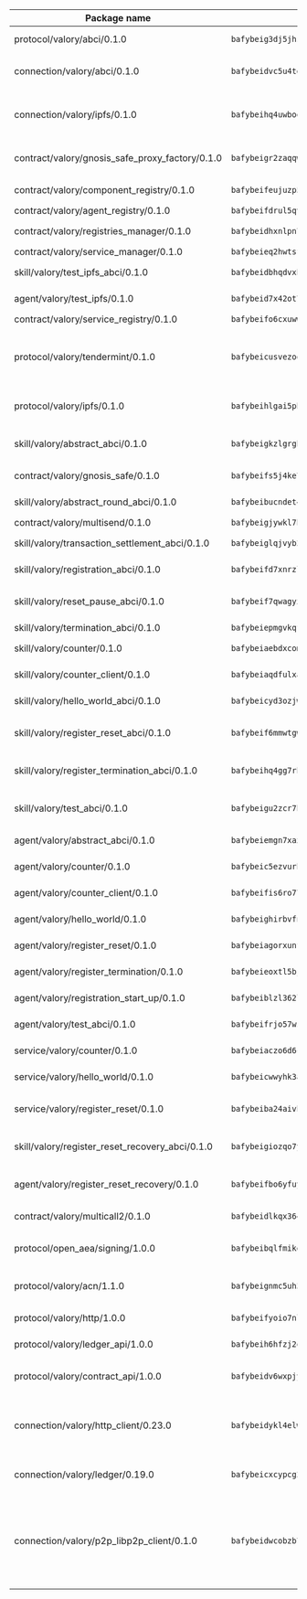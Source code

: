 | Package name                                                  | Package hash                                                  | Description                                                                                                                |
| ------------------------------------------------------------- | ------------------------------------------------------------- | -------------------------------------------------------------------------------------------------------------------------- |
| protocol/valory/abci/0.1.0                                    | `bafybeig3dj5jhsowlvg3t73kgobf6xn4nka7rkttakdb2gwsg5bp7rt7q4` | A protocol for ABCI requests and responses.                                                                                |
| connection/valory/abci/0.1.0                                  | `bafybeidvc5u4tgyi33t6md5mgw3o3xhxp3ok5lx2o7bv3upompeddqh7pq` | connection to wrap communication with an ABCI server.                                                                      |
| connection/valory/ipfs/0.1.0                                  | `bafybeihq4uwboe5pcd3n6i75jghsxp5ta6hb6v75qxco2zof36goia3bc4` | A connection responsible for uploading and downloading files from IPFS.                                                    |
| contract/valory/gnosis_safe_proxy_factory/0.1.0               | `bafybeigr2zaqqwm557bzi57gxvwhvjfpdlotf5jw5nye677vvd636d6ski` | Gnosis Safe proxy factory (GnosisSafeProxyFactory) contract                                                                |
| contract/valory/component_registry/0.1.0                      | `bafybeifeujuzp56zzdhyvxitnaakqetcqhbqr2x6jxnhj7ahzm7pb2y7uy` | Component registry contract                                                                                                |
| contract/valory/agent_registry/0.1.0                          | `bafybeifdrul5qvk5hj4ggy63ff3smt6wc4c67srnqxxfpbz3jsgbpuavgy` | Agent registry contract                                                                                                    |
| contract/valory/registries_manager/0.1.0                      | `bafybeidhxnlpn7slku4swdeq4iw73b67tm4utlux7i7hdnhg6w7fxylylq` | Registries Manager contract                                                                                                |
| contract/valory/service_manager/0.1.0                         | `bafybeieq2hwtsf7pjyt4bv75tkluhunammvoannzrwhnbl3oc2felg4adi` | Service Manager contract                                                                                                   |
| skill/valory/test_ipfs_abci/0.1.0                             | `bafybeidbhqdvxhsha4bvikdyeps5ichwf26swvfkxnt2yjpj5fo6ecf5ia` | IPFS e2e testing application.                                                                                              |
| agent/valory/test_ipfs/0.1.0                                  | `bafybeid7x42ot7ivrp2wqzkhfgzwznje3mb6nxvw3jss55dsylismxrfki` | Agent for testing the ABCI connection.                                                                                     |
| contract/valory/service_registry/0.1.0                        | `bafybeifo6cxuwwngj2eaq2lo6v5wp6u6jmravfy3dnjisauy5cenbenxby` | Service Registry contract                                                                                                  |
| protocol/valory/tendermint/0.1.0                              | `bafybeicusvezoqlmyt6iqomcbwaz3xkhk2qf3d56q5zprmj3xdxfy64k54` | A protocol for communication between two AEAs to share tendermint configuration details.                                   |
| protocol/valory/ipfs/0.1.0                                    | `bafybeihlgai5pbmkb6mjhvgy4gkql5uvpwvxbpdowczgz4ovxat6vajrq4` | A protocol specification for IPFS requests and responses.                                                                  |
| skill/valory/abstract_abci/0.1.0                              | `bafybeigkzlgrgb4ijk6m4mjhdbeohpzemmhk63z56f6ex2nr2waj74ksv4` | The abci skill provides a template of an ABCI application.                                                                 |
| contract/valory/gnosis_safe/0.1.0                             | `bafybeifs5j4ke7xqrakxpst42olwdxrvmcojtd2drts3h6l3wzpvvklxnq` | Gnosis Safe (GnosisSafeL2) contract                                                                                        |
| skill/valory/abstract_round_abci/0.1.0                        | `bafybeibucndet4yyidhizwfoquczuqavfmg2n5iwo2kz77ieu2lkakrbi4` | abstract round-based ABCI application                                                                                      |
| contract/valory/multisend/0.1.0                               | `bafybeigjywkl7hydjsrkogob3xebj2ifhqwmfhhxoeyrndzhhxi5u6amey` | MultiSend contract                                                                                                         |
| skill/valory/transaction_settlement_abci/0.1.0                | `bafybeiglqjvyb2g66wzs3qxiy4cvyzlrcgoogxmpu6syr2xsg4avcfmwfe` | ABCI application for transaction settlement.                                                                               |
| skill/valory/registration_abci/0.1.0                          | `bafybeifd7xnrzlvss53a2yy672nejv45cgfwp2djhddsyn5iygrtp54weq` | ABCI application for common apps.                                                                                          |
| skill/valory/reset_pause_abci/0.1.0                           | `bafybeif7qwagyxsflutvqjqediho523s2fjandxjf6dm5aqhwjfptaqgjq` | ABCI application for resetting and pausing app executions.                                                                 |
| skill/valory/termination_abci/0.1.0                           | `bafybeiepmgvkqfxovtcumrv36yxats3ld3i56fjhihpvcxki27dwvddcfu` | Termination skill.                                                                                                         |
| skill/valory/counter/0.1.0                                    | `bafybeiaebdxcomrsh3wakd6upuskoc2hqxvs7tddcrdhv3mi7hk5pycbbi` | The ABCI Counter application example.                                                                                      |
| skill/valory/counter_client/0.1.0                             | `bafybeiaqdfulxamdshw7fykfkqvkpvjb5bnmhv7ffrjiwdi4ktiulklx6q` | A client for the ABCI counter application.                                                                                 |
| skill/valory/hello_world_abci/0.1.0                           | `bafybeicyd3ozjwqiha3n5cazpwrwup23seqz2rjb6txdz67gtxlhtbas4i` | Hello World ABCI application.                                                                                              |
| skill/valory/register_reset_abci/0.1.0                        | `bafybeif6mmwtgwezkuyh3id4wj3xj5gij2k4yjscy3nqcrbxv5s4hrjbxq` | ABCI application for dummy skill that registers and resets                                                                 |
| skill/valory/register_termination_abci/0.1.0                  | `bafybeihq4gg7rhhihvzjb37ktikusjscgul76wf2qxyevrn32g66yi7454` | ABCI application for dummy skill that registers and resets                                                                 |
| skill/valory/test_abci/0.1.0                                  | `bafybeigu2zcr7bk6wd6ubbeboaruk6hmcgvu743mij2bpj2sawau5gf5gq` | ABCI application for testing the ABCI connection.                                                                          |
| agent/valory/abstract_abci/0.1.0                              | `bafybeiemgn7xaxoe6ib25x2huen3cgby6yzgvvcjcyzhiifzkdnyv7f3ti` | The abstract ABCI AEA - for testing purposes only.                                                                         |
| agent/valory/counter/0.1.0                                    | `bafybeic5ezvurh726qhnnnyjpdt4tydzhm3xpmyzbxwhfmhhoyfgih54i4` | The ABCI Counter example as an AEA                                                                                         |
| agent/valory/counter_client/0.1.0                             | `bafybeifis6ro77tt5waflqstljfmyy5rg3w6sjg3jweonh2mchzig7jp3i` | The ABCI Counter example as an AEA                                                                                         |
| agent/valory/hello_world/0.1.0                                | `bafybeighirbvfnqw6toa36q4oikqopiqdbl6emggzlfg34cjzbj46cdyqy` | Hello World ABCI example.                                                                                                  |
| agent/valory/register_reset/0.1.0                             | `bafybeiagorxunfmqvnhcefl342g2y4iesxj6mxij4pkanpskksnqe5hy3i` | Register reset to replicate Tendermint issue.                                                                              |
| agent/valory/register_termination/0.1.0                       | `bafybeieoxtl5bj2xpwd6u5eu7rlelozdk6la2l7zvzoldbhteknta2uuw4` | Register terminate to test the termination feature.                                                                        |
| agent/valory/registration_start_up/0.1.0                      | `bafybeiblzl362l3ucgatsjgwtvruz4qqd3zckdhjggkpcdtz4hosljsqhq` | Registration start-up ABCI example.                                                                                        |
| agent/valory/test_abci/0.1.0                                  | `bafybeifrjo57wzqhqwygzgq5whkbb3n7l556sjmy654d46le5qitduxutm` | Agent for testing the ABCI connection.                                                                                     |
| service/valory/counter/0.1.0                                  | `bafybeiaczo6d6cepp6souyuq7tjkvj77lzgme5ejgsktifks6cwjhb3s4i` | A set of agents incrementing a counter                                                                                     |
| service/valory/hello_world/0.1.0                              | `bafybeicwwyhk3a5hgl2vor75jc2ylcf5py6of4gkcdcs3indl62uths3y4` | A simple demonstration of a simple ABCI application                                                                        |
| service/valory/register_reset/0.1.0                           | `bafybeiba24aivhd7da3owyigfzoh4tsycwoyzll6wrysm7cq3xbfypvlry` | Test and debug tendermint reset mechanism.                                                                                 |
| skill/valory/register_reset_recovery_abci/0.1.0               | `bafybeigiozqo7yfxn63ur5tm3ux5r52xtct26a5tccsjkgg7va2nuuowsy` | ABCI application for dummy skill that registers and resets                                                                 |
| agent/valory/register_reset_recovery/0.1.0                    | `bafybeifbo6yfuya47weywubuggx374ykhhhhwgr7ikszmgtvcmsdxyqft4` | Agent to showcase hard reset as a recovery mechanism.                                                                      |
| contract/valory/multicall2/0.1.0                              | `bafybeidlkqx364jhqjh7wrdkc554tvdwvag3jwv2lpciqtzj3n5ltrzb2a` | The MakerDAO multicall2 contract.                                                                                          |
| protocol/open_aea/signing/1.0.0                               | `bafybeibqlfmikg5hk4phzak6gqzhpkt6akckx7xppbp53mvwt6r73h7tk4` | A protocol for communication between skills and decision maker.                                                            |
| protocol/valory/acn/1.1.0                                     | `bafybeignmc5uh3vgpuckljcj2tgg7hdqyytkm6m5b6v6mxtazdcvubibva` | The protocol used for envelope delivery on the ACN.                                                                        |
| protocol/valory/http/1.0.0                                    | `bafybeifyoio7nlh5zzyn5yz7krkou56l22to3cwg7gw5v5o3vxwklibhty` | A protocol for HTTP requests and responses.                                                                                |
| protocol/valory/ledger_api/1.0.0                              | `bafybeih6hfzj2obw5oajnt6ng6355edgvi5ngoaub44vpuszqoplfvyaom` | A protocol for ledger APIs requests and responses.                                                                         |
| protocol/valory/contract_api/1.0.0                            | `bafybeidv6wxpjyb2sdyibnmmum45et4zcla6tl63bnol6ztyoqvpl4spmy` | A protocol for contract APIs requests and responses.                                                                       |
| connection/valory/http_client/0.23.0                          | `bafybeidykl4elwbcjkqn32wt5h4h7tlpeqovrcq3c5bcplt6nhpznhgczi` | The HTTP_client connection that wraps a web-based client connecting to a RESTful API specification.                        |
| connection/valory/ledger/0.19.0                               | `bafybeicxcypcg2lxmtktbmuhqcyluzmasfsdeljyk2pvaabzc3h2jmcsui` | A connection to interact with any ledger API and contract API.                                                             |
| connection/valory/p2p_libp2p_client/0.1.0                     | `bafybeidwcobzb7ut3efegoedad7jfckvt2n6prcmd4g7xnkm6hp6aafrva` | The libp2p client connection implements a tcp connection to a running libp2p node as a traffic delegate to send/receive envelopes to/from agents in the DHT. |

